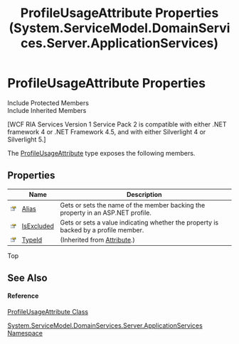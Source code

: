 ﻿---
title: ProfileUsageAttribute Properties (System.ServiceModel.DomainServices.Server.ApplicationServices)
TOCTitle: ProfileUsageAttribute Properties
ms:assetid: Properties.T:System.ServiceModel.DomainServices.Server.ApplicationServices.ProfileUsageAttribute
ms:mtpsurl: https://msdn.microsoft.com/en-us/library/system.servicemodel.domainservices.server.applicationservices.profileusageattribute_properties(v=VS.91)
ms:contentKeyID: 28755607
ms.date: 01/27/2012
mtps_version: v=VS.91
---

# ProfileUsageAttribute Properties

Include Protected Members  
Include Inherited Members  

\[WCF RIA Services Version 1 Service Pack 2 is compatible with either .NET framework 4 or .NET Framework 4.5, and with either Silverlight 4 or Silverlight 5.\]

The [ProfileUsageAttribute](ff422064\(v=vs.91\).md) type exposes the following members.

## Properties

<table>
<thead>
<tr class="header">
<th> </th>
<th>Name</th>
<th>Description</th>
</tr>
</thead>
<tbody>
<tr class="odd">
<td><img src="images\Ff422600.pubproperty(en-us,VS.91).gif" title="Public property" alt="Public property" /></td>
<td><a href="ff423413(v=vs.91).md">Alias</a></td>
<td>Gets or sets the name of the member backing the property in an ASP.NET profile.</td>
</tr>
<tr class="even">
<td><img src="images\Ff422600.pubproperty(en-us,VS.91).gif" title="Public property" alt="Public property" /></td>
<td><a href="ff423424(v=vs.91).md">IsExcluded</a></td>
<td>Gets or sets a value indicating whether the property is backed by a profile member.</td>
</tr>
<tr class="odd">
<td><img src="images\Ff422600.pubproperty(en-us,VS.91).gif" title="Public property" alt="Public property" /></td>
<td><a href="https://msdn.microsoft.com/en-us/library/sa1bf03e">TypeId</a></td>
<td>(Inherited from <a href="https://msdn.microsoft.com/en-us/library/e8kc3626">Attribute</a>.)</td>
</tr>
</tbody>
</table>

Top

## See Also

#### Reference

[ProfileUsageAttribute Class](ff422064\(v=vs.91\).md)

[System.ServiceModel.DomainServices.Server.ApplicationServices Namespace](ff422719\(v=vs.91\).md)

